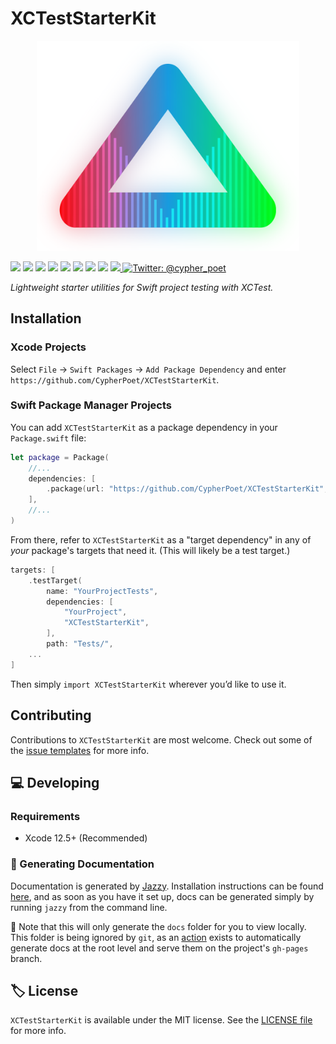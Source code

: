 # XCTestStarterKit

<!-- Header Logo -->

<div align="center">
   <img width="420px" src="./Resources/Assets/Logo/Transparent@3x.png" alt="Banner Logo">
</div>


<!-- Badges -->

<p>
    <img src="https://img.shields.io/badge/Swift-5.4-F06C33.svg" />
    <img src="https://img.shields.io/badge/iOS-14.0+-865EFC.svg" />
    <img src="https://img.shields.io/badge/iPadOS-14.0+-F65EFC.svg" />
    <img src="https://img.shields.io/badge/macOS-11.0+-179AC8.svg" />
    <img src="https://img.shields.io/badge/tvOS-14.0+-41465B.svg" />
    <img src="https://img.shields.io/badge/watchOS-7.0+-1FD67A.svg" />
    <img src="https://img.shields.io/badge/License-MIT-blue.svg" />
    <img src="https://github.com/CypherPoet/XCTestStarterKit/workflows/Build%20&%20Test/badge.svg" />
    <a href="https://github.com/apple/swift-package-manager">
      <img src="https://img.shields.io/badge/spm-compatible-brightgreen.svg?style=flat" />
    </a>
    <a href="https://twitter.com/cypher_poet">
        <img src="https://img.shields.io/badge/Contact-@cypher_poet-lightgrey.svg?style=flat" alt="Twitter: @cypher_poet" />
    </a>
</p>


<p align="center">

_Lightweight starter utilities for Swift project testing with XCTest._

<p />



## Installation

### Xcode Projects

Select `File` -> `Swift Packages` -> `Add Package Dependency` and enter `https://github.com/CypherPoet/XCTestStarterKit`.


### Swift Package Manager Projects

You can add `XCTestStarterKit` as a package dependency in your `Package.swift` file:

```swift
let package = Package(
    //...
    dependencies: [
        .package(url: "https://github.com/CypherPoet/XCTestStarterKit", .exact("0.0.3")),
    ],
    //...
)
```

From there, refer to `XCTestStarterKit` as a "target dependency" in any of _your_ package's targets that need it. (This will likely be a test target.)

```swift
targets: [
    .testTarget(
        name: "YourProjectTests",
        dependencies: [
            "YourProject",
            "XCTestStarterKit",
        ],
        path: "Tests/",
    ...
]
```

Then simply `import XCTestStarterKit` wherever you’d like to use it.


<!-- ## Usage -->


## Contributing

Contributions to `XCTestStarterKit` are most welcome. Check out some of the [issue templates](./.github/ISSUE_TEMPLATE/) for more info.



## 💻 Developing

### Requirements

- Xcode 12.5+ (Recommended)


### 📜 Generating Documentation

Documentation is generated by [Jazzy](https://github.com/realm/jazzy). Installation instructions can be found [here](https://github.com/realm/jazzy#installation), and as soon as you have it set up, docs can be generated simply by running `jazzy` from the command line.

📝 Note that this will only generate the `docs` folder for you to view locally. This folder is being ignored by `git`, as an [action](./.github/workflows/PublishDocumentation.yml) exists to automatically generate docs at the root level and serve them on the project's `gh-pages` branch.



## 🏷 License

`XCTestStarterKit` is available under the MIT license. See the [LICENSE file](./LICENSE) for more info.
